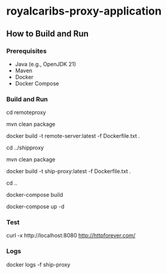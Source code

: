 # royalcaribs-proxy-application

## How to Build and Run

### Prerequisites
- Java (e.g., OpenJDK 21)
- Maven
- Docker
- Docker Compose

### Build and Run

cd remoteproxy

mvn clean package

docker build -t remote-server:latest -f Dockerfile.txt .

cd ../shipproxy

mvn clean package

docker build -t ship-proxy:latest -f Dockerfile.txt .

cd ..

docker-compose build

docker-compose up -d

### Test

curl -x http://localhost:8080 http://httpforever.com/

### Logs

docker logs -f ship-proxy

